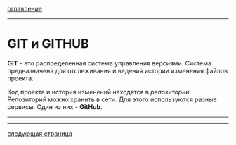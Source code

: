 [оглавление](/readme.md)

___

# GIT и GITHUB

__GIT__ - это распределенная система управления версиями. Система предназначена для отслеживания и ведения истории изменения файлов проекта.

Код проекта и история изменений находятся в _репозитории_. Репозиторий можно хранить в сети. Для этого используются разные сервисы. Один из них - __GitHub__.

___
___

[следующая страница](/start.md)
